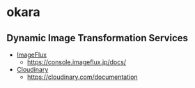 # okara

## Dynamic Image Transformation Services

- [ImageFlux](https://www.sakura.ad.jp/services/imageflux/)
  - https://console.imageflux.jp/docs/
- [Cloudinary](https://cloudinary.com/)
  - https://cloudinary.com/documentation
